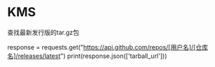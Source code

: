 # KMS

查找最新发行版的tar.gz包

response = requests.get("https://api.github.com/repos/[用户名]/[仓库名]/releases/latest")
print(response.json(['tarball_url']))
